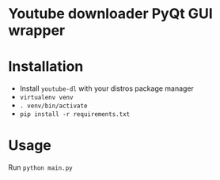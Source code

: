# Youtube downloader PyQt GUI wrapper

# Installation

* Install `youtube-dl` with your distros package manager
* `virtualenv venv`
* `. venv/bin/activate`
* `pip install -r requirements.txt`

# Usage

Run `python main.py`

